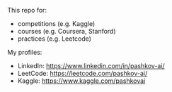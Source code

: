 This repo for:
* competitions (e.g. Kaggle)
* courses (e.g. Coursera, Stanford)
* practices (e.g. Leetcode)

My profiles:
* LinkedIn: https://www.linkedin.com/in/pashkov-ai/
* LeetCode: https://leetcode.com/pashkov-ai/
* Kaggle: https://www.kaggle.com/pashkovai